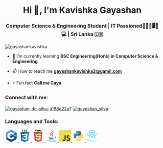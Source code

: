 <p><img scr = "https://icon2.cleanpng.com/20210720/hbb/transparent-jedi-avatar-60f79bbbec84f3.6032680516268399959688.jpg"></p>
<h1 align="center">Hi 👋, I'm Kavishka Gayashan</h1>
<h3 align="center">Computer Science & Engineering Student | IT Passioned👨🏻‍💻🖥️📱💻 | Sri Lanka 🇱🇰</h3>

<p align="left"> <img src="https://komarev.com/ghpvc/?username=gayashankavishka&label=Profile%20views&color=0e75b6&style=flat" alt="gayashankavishka" /> </p>

- 🌱 I’m currently learning **BSC Engineering(Hons) in Computer Science & Engineering**

- 📫 How to reach me **gayashankavishka2@gamil.com**

- ⚡ Fun fact **Call me Gaya**

<h3 align="left">Connect with me:</h3>
<p align="left">
<a href="https://linkedin.com/in/gayashan-de-silva-a168a22a7" target="blank"><img align="center" src="https://raw.githubusercontent.com/rahuldkjain/github-profile-readme-generator/master/src/images/icons/Social/linked-in-alt.svg" alt="gayashan-de-silva-a168a22a7" height="30" width="40" /></a>
<a href="https://instagram.com/gayashan_silva" target="blank"><img align="center" src="https://raw.githubusercontent.com/rahuldkjain/github-profile-readme-generator/master/src/images/icons/Social/instagram.svg" alt="gayashan_silva" height="30" width="40" /></a>
</p>

<h3 align="left">Languages and Tools:</h3>
<p align="left"> <a href="https://www.w3schools.com/cpp/" target="_blank" rel="noreferrer"> <img src="https://raw.githubusercontent.com/devicons/devicon/master/icons/cplusplus/cplusplus-original.svg" alt="cplusplus" width="40" height="40"/> </a> <a href="https://www.w3schools.com/css/" target="_blank" rel="noreferrer"> <img src="https://raw.githubusercontent.com/devicons/devicon/master/icons/css3/css3-original-wordmark.svg" alt="css3" width="40" height="40"/> </a> <a href="https://www.w3.org/html/" target="_blank" rel="noreferrer"> <img src="https://raw.githubusercontent.com/devicons/devicon/master/icons/html5/html5-original-wordmark.svg" alt="html5" width="40" height="40"/> </a> <a href="https://www.java.com" target="_blank" rel="noreferrer"> <img src="https://raw.githubusercontent.com/devicons/devicon/master/icons/java/java-original.svg" alt="java" width="40" height="40"/> </a> <a href="https://developer.mozilla.org/en-US/docs/Web/JavaScript" target="_blank" rel="noreferrer"> <img src="https://raw.githubusercontent.com/devicons/devicon/master/icons/javascript/javascript-original.svg" alt="javascript" width="40" height="40"/> </a> <a href="https://www.python.org" target="_blank" rel="noreferrer"> <img src="https://raw.githubusercontent.com/devicons/devicon/master/icons/python/python-original.svg" alt="python" width="40" height="40"/> </a> <a href="https://reactjs.org/" target="_blank" rel="noreferrer"> <img src="https://raw.githubusercontent.com/devicons/devicon/master/icons/react/react-original-wordmark.svg" alt="react" width="40" height="40"/> </a> </p>

